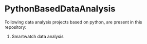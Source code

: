 # PythonBasedDataAnalysis

Following data analysis projects based on python, are present in this repository:
1. Smartwatch data analysis

